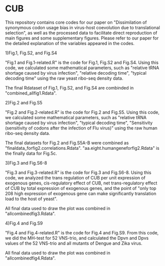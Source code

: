 # CUB
This repository contains core codes for our paper on "Dissimilation of synonymous codon usage bias in virus-host coevolution due to translational selection", as well as the processed data to facilitate direct reproduction of main figures and some supplementary figures.  Please refer to our paper for the detailed explanation of the variables appeared in the codes.

1)Fig.1, Fig.S2, and Fig.S4

"Fig.1 and Fig.1-related.R" is the code for Fig.1, Fig.S2 and Fig.S4.  Using this code, we calculated some mathematical parameters, such as "relative tRNA shortage caused by virus infection", "relative decoding time", "typical decoding time" using the raw yeast ribo-seq density data.

The final Rdataset of Fig.1, Fig.S2, and Fig.S4 are combinded in "combined_allfig1.Rdata".

2)Fig.2 and Fig.S5

"Fig.2 and Fig.2-related.R" is the code for Fig.2 and Fig.S5.  Using this code, we calculated some mathematical parameters, such as "relative tRNA shortage caused by virus infection", "typical decoding time", "Sensitivity (sensitivity of codons after the infection of Flu virus)" using the raw human ribo-seq density data.

The final datasets for Fig.2 and Fig.S5A-B were combined as "finaldata_forfig2.correlations.Rdata". "aa.eight.humangeneforfig2.Rdata" is the finally data for Fig.5c.  

3)Fig.3 and Fig.S6-8

"Fig.3 and Fig.3-related.R" is the code for Fig.3 and Fig.S6-8.  Using this code, we analyzed the trans regulation of CUB per unit expression of exogenous genes, cis-regulatory effect of CUB, net trans-regulatory effect of CUB by total expression of exogenous genes, and the point of "only top 208 high expression of exogenous gene can make significantly translation load to the host of yeast".

All final data used to draw the plot was combined in "allcombinedfig3.Rdata".

4)Fig.4 and Fig.S9

"Fig.4 and Fig.4-related.R" is the code for Fig.4 and Fig.S9.  From this code, we did the MH-test for 52 VNS-trio, and calculated the Dpvn and Dpvs values of the 52 VNS-trio and all mutants of Dengue and Zika virus.  

All final data used to draw the plot was combined in "allcombinedfig4.Rdata".

